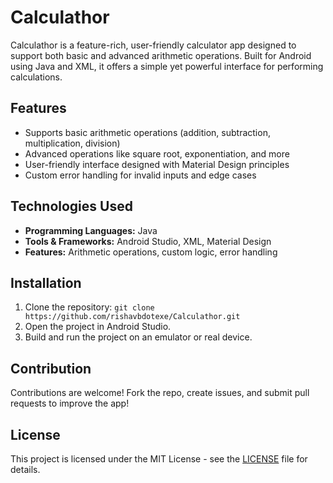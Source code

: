 <!DOCTYPE html>
<html lang="en">
<body>
    <h1>Calculathor</h1>
    <p>Calculathor is a feature-rich, user-friendly calculator app designed to support both basic and advanced arithmetic operations. Built for Android using Java and XML, it offers a simple yet powerful interface for performing calculations.</p>

  <h2>Features</h2>
    <ul>
        <li>Supports basic arithmetic operations (addition, subtraction, multiplication, division)</li>
        <li>Advanced operations like square root, exponentiation, and more</li>
        <li>User-friendly interface designed with Material Design principles</li>
        <li>Custom error handling for invalid inputs and edge cases</li>
    </ul>

   <h2>Technologies Used</h2>
    <ul>
        <li><strong>Programming Languages:</strong> Java</li>
        <li><strong>Tools & Frameworks:</strong> Android Studio, XML, Material Design</li>
        <li><strong>Features:</strong> Arithmetic operations, custom logic, error handling</li>
    </ul>

   <h2>Installation</h2>
    <ol>
        <li>Clone the repository: <code>git clone https://github.com/rishavbdotexe/Calculathor.git</code></li>
        <li>Open the project in Android Studio.</li>
        <li>Build and run the project on an emulator or real device.</li>
    </ol>

   <h2>Contribution</h2>
    <p>Contributions are welcome! Fork the repo, create issues, and submit pull requests to improve the app!</p>

   <h2>License</h2>
    <p>This project is licensed under the MIT License - see the <a href="LICENSE">LICENSE</a> file for details.</p>
</body>
</html>
